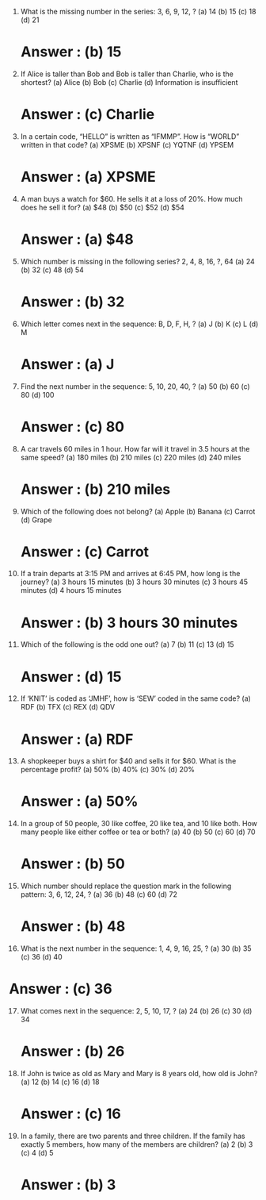 
1. What is the missing number in the series: 3, 6, 9, 12, ?
   (a) 14 (b) 15 (c) 18 (d) 21

   # Answer : (b) 15

2. If Alice is taller than Bob and Bob is taller than Charlie, who is the shortest?
  (a) Alice (b) Bob (c) Charlie (d) Information is insufficient

   # Answer : (c) Charlie

3. In a certain code, “HELLO” is written as “IFMMP”. How is “WORLD” written in that code?
   (a) XPSME (b) XPSNF (c) YQTNF (d) YPSEM

   # Answer : (a) XPSME

4. A man buys a watch for $60. He sells it at a loss of 20%. How much does he sell it for?
   (a) $48 (b) $50 (c) $52 (d) $54

   # Answer : (a) $48

5. Which number is missing in the following series? 2, 4, 8, 16, ?, 64
   (a) 24 (b) 32 (c) 48 (d) 54

   # Answer : (b) 32

6. Which letter comes next in the sequence: B, D, F, H, ?
   (a) J (b) K (c) L (d) M

   # Answer : (a) J

7. Find the next number in the sequence: 5, 10, 20, 40, ?
   (a) 50 (b) 60 (c) 80 (d) 100

   # Answer : (c) 80

8. A car travels 60 miles in 1 hour. How far will it travel in 3.5 hours at the same speed?
   (a) 180 miles (b) 210 miles (c) 220 miles (d) 240 miles

   # Answer : (b) 210 miles

9. Which of the following does not belong?
   (a) Apple (b) Banana (c) Carrot (d) Grape

   # Answer : (c) Carrot

10. If a train departs at 3:15 PM and arrives at 6:45 PM, how long is the journey?
    (a) 3 hours 15 minutes (b) 3 hours 30 minutes (c) 3 hours 45 minutes (d) 4 hours 15 minutes

    # Answer : (b) 3 hours 30 minutes

11. Which of the following is the odd one out?
    (a) 7 (b) 11 (c) 13 (d) 15

    # Answer : (d) 15

12. If ‘KNIT’ is coded as ‘JMHF’, how is ‘SEW’ coded in the same code?
    (a) RDF (b) TFX (c) REX (d) QDV

    # Answer : (a) RDF

13. A shopkeeper buys a shirt for $40 and sells it for $60. What is the percentage profit?
   (a) 50% (b) 40% (c) 30% (d) 20%

    # Answer : (a) 50%

14. In a group of 50 people, 30 like coffee, 20 like tea, and 10 like both. How many people like either coffee or tea or
    both?
    (a) 40 (b) 50 (c) 60 (d) 70

    # Answer : (b) 50

15. Which number should replace the question mark in the following pattern: 3, 6, 12, 24, ?
    (a) 36 (b) 48 (c) 60 (d) 72

    # Answer : (b) 48

16. What is the next number in the sequence: 1, 4, 9, 16, 25, ?
    (a) 30 (b) 35 (c) 36 (d) 40

   # Answer : (c) 36

17. What comes next in the sequence: 2, 5, 10, 17, ?
    (a) 24 (b) 26 (c) 30 (d) 34

    # Answer : (b) 26 

18. If John is twice as old as Mary and Mary is 8 years old, how old is John?
    (a) 12 (b) 14 (c) 16 (d) 18

    # Answer : (c) 16

19. In a family, there are two parents and three children. If the family has exactly 5 members, how many of the members
    are children?
    (a) 2 (b) 3 (c) 4 (d) 5

     # Answer : (b) 3
